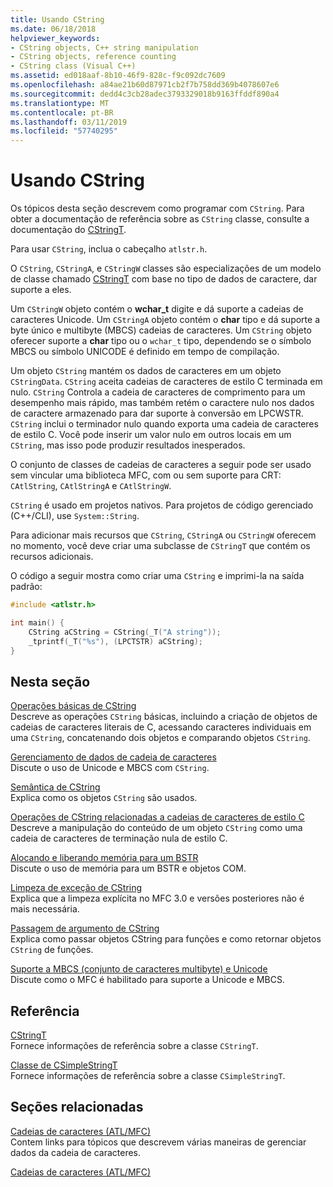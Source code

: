 ```yaml
---
title: Usando CString
ms.date: 06/18/2018
helpviewer_keywords:
- CString objects, C++ string manipulation
- CString objects, reference counting
- CString class (Visual C++)
ms.assetid: ed018aaf-8b10-46f9-828c-f9c092dc7609
ms.openlocfilehash: a84ae21b60d87971cb2f7b758dd369b4078607e6
ms.sourcegitcommit: dedd4c3cb28adec3793329018b9163ffddf890a4
ms.translationtype: MT
ms.contentlocale: pt-BR
ms.lasthandoff: 03/11/2019
ms.locfileid: "57740295"
---
```

# <a name="using-cstring"></a>Usando CString

Os tópicos desta seção descrevem como programar com `CString`. Para obter a documentação de referência sobre as `CString` classe, consulte a documentação do [CStringT](../atl-mfc-shared/reference/cstringt-class.md).

Para usar `CString`, inclua o cabeçalho `atlstr.h`.

O `CString`, `CStringA`, e `CStringW` classes são especializações de um modelo de classe chamado [CStringT](../atl-mfc-shared/reference/cstringt-class.md) com base no tipo de dados de caractere, dar suporte a eles.

Um `CStringW` objeto contém o **wchar_t** digite e dá suporte a cadeias de caracteres Unicode. Um `CStringA` objeto contém o **char** tipo e dá suporte a byte único e multibyte (MBCS) cadeias de caracteres. Um `CString` objeto oferecer suporte a **char** tipo ou o `wchar_t` tipo, dependendo se o símbolo MBCS ou símbolo UNICODE é definido em tempo de compilação.

Um objeto `CString` mantém os dados de caracteres em um objeto `CStringData`. `CString` aceita cadeias de caracteres de estilo C terminada em nulo. `CString` Controla a cadeia de caracteres de comprimento para um desempenho mais rápido, mas também retém o caractere nulo nos dados de caractere armazenado para dar suporte à conversão em LPCWSTR. `CString` inclui o terminador nulo quando exporta uma cadeia de caracteres de estilo C. Você pode inserir um valor nulo em outros locais em um `CString`, mas isso pode produzir resultados inesperados.

O conjunto de classes de cadeias de caracteres a seguir pode ser usado sem vincular uma biblioteca MFC, com ou sem suporte para CRT: `CAtlString`, `CAtlStringA` e `CAtlStringW`.

`CString` é usado em projetos nativos. Para projetos de código gerenciado (C++/CLI), use `System::String`.

Para adicionar mais recursos que `CString`, `CStringA` ou `CStringW` oferecem no momento, você deve criar uma subclasse de `CStringT` que contém os recursos adicionais.

O código a seguir mostra como criar uma `CString` e imprimi-la na saída padrão:

```cpp
#include <atlstr.h>

int main() {
    CString aCString = CString(_T("A string"));
    _tprintf(_T("%s"), (LPCTSTR) aCString);
}
```

## <a name="in-this-section"></a>Nesta seção

[Operações básicas de CString](../atl-mfc-shared/basic-cstring-operations.md)<br/>
Descreve as operações `CString` básicas, incluindo a criação de objetos de cadeias de caracteres literais de C, acessando caracteres individuais em uma `CString`, concatenando dois objetos e comparando objetos `CString`.

[Gerenciamento de dados de cadeia de caracteres](../atl-mfc-shared/string-data-management.md)<br/>
Discute o uso de Unicode e MBCS com `CString`.

[Semântica de CString](../atl-mfc-shared/cstring-semantics.md)<br/>
Explica como os objetos `CString` são usados.

[Operações de CString relacionadas a cadeias de caracteres de estilo C](../atl-mfc-shared/cstring-operations-relating-to-c-style-strings.md)<br/>
Descreve a manipulação do conteúdo de um objeto `CString` como uma cadeia de caracteres de terminação nula de estilo C.

[Alocando e liberando memória para um BSTR](../atl-mfc-shared/allocating-and-releasing-memory-for-a-bstr.md)<br/>
Discute o uso de memória para um BSTR e objetos COM.

[Limpeza de exceção de CString](../atl-mfc-shared/cstring-exception-cleanup.md)<br/>
Explica que a limpeza explícita no MFC 3.0 e versões posteriores não é mais necessária.

[Passagem de argumento de CString](../atl-mfc-shared/cstring-argument-passing.md)<br/>
Explica como passar objetos CString para funções e como retornar objetos `CString` de funções.

[Suporte a MBCS (conjunto de caracteres multibyte) e Unicode](../atl-mfc-shared/unicode-and-multibyte-character-set-mbcs-support.md)<br/>
Discute como o MFC é habilitado para suporte a Unicode e MBCS.

## <a name="reference"></a>Referência

[CStringT](../atl-mfc-shared/reference/cstringt-class.md)<br/>
Fornece informações de referência sobre a classe `CStringT`.

[Classe de CSimpleStringT](../atl-mfc-shared/reference/csimplestringt-class.md)<br/>
Fornece informações de referência sobre a classe `CSimpleStringT`.

## <a name="related-sections"></a>Seções relacionadas

[Cadeias de caracteres (ATL/MFC)](../atl-mfc-shared/strings-atl-mfc.md)<br/>
Contem links para tópicos que descrevem várias maneiras de gerenciar dados da cadeia de caracteres.

[Cadeias de caracteres (ATL/MFC)](../atl-mfc-shared/strings-atl-mfc.md)
